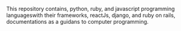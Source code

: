 This repository contains, python, ruby, and javascript programming languageswith their frameworks, reactJs, django, and ruby on rails, documentations as a guidans to computer programming.
